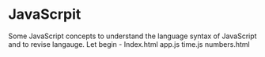 # JavaScrpit
Some JavaScript concepts to understand the language syntax of JavaScript and to revise langauge.
Let begin -
Index.html
app.js
time.js
numbers.html
